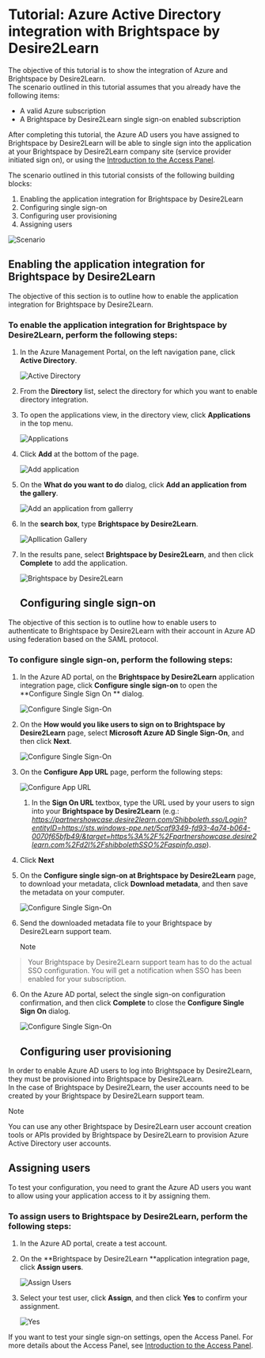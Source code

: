 <properties 
    pageTitle="Tutorial: Azure Active Directory integration with Brightspace by Desire2Learn | Microsoft Azure" 
    description="Learn how to use Brightspace by Desire2Learn with Azure Active Directory to enable single sign-on, automated provisioning, and more!" 
    services="active-directory" 
    authors="jeevansd"  
    documentationCenter="na" 
    manager="stevenpo"/>

<tags 
    ms.service="active-directory" 
    ms.devlang="na" 
    ms.topic="article" 
    ms.tgt_pltfrm="na" 
    ms.workload="identity" 
    ms.date="01/14/2016" 
    ms.author="jeedes" />

# Tutorial: Azure Active Directory integration with Brightspace by Desire2Learn
The objective of this tutorial is to show the integration of Azure and Brightspace by Desire2Learn.  
The scenario outlined in this tutorial assumes that you already have the following items:

* A valid Azure subscription
* A Brightspace by Desire2Learn single sign-on enabled subscription

After completing this tutorial, the Azure AD users you have assigned to Brightspace by Desire2Learn will be able to single sign into the application at your Brightspace by Desire2Learn company site (service provider initiated sign on), or using the [Introduction to the Access Panel](active-directory-saas-access-panel-introduction.md).

The scenario outlined in this tutorial consists of the following building blocks:

1. Enabling the application integration for Brightspace by Desire2Learn
2. Configuring single sign-on
3. Configuring user provisioning
4. Assigning users

![Scenario](./media/active-directory-saas-brightspace-desire2learn-tutorial/IC798957.png "Scenario")

## Enabling the application integration for Brightspace by Desire2Learn
The objective of this section is to outline how to enable the application integration for Brightspace by Desire2Learn.

### To enable the application integration for Brightspace by Desire2Learn, perform the following steps:
1. In the Azure Management Portal, on the left navigation pane, click **Active Directory**.

   ![Active Directory](./media/active-directory-saas-brightspace-desire2learn-tutorial/IC700993.png "Active Directory")

2. From the **Directory** list, select the directory for which you want to enable directory integration.

3. To open the applications view, in the directory view, click **Applications** in the top menu.

   ![Applications](./media/active-directory-saas-brightspace-desire2learn-tutorial/IC700994.png "Applications")

4. Click **Add** at the bottom of the page.

   ![Add application](./media/active-directory-saas-brightspace-desire2learn-tutorial/IC749321.png "Add application")

5. On the **What do you want to do** dialog, click **Add an application from the gallery**.

   ![Add an application from gallerry](./media/active-directory-saas-brightspace-desire2learn-tutorial/IC749322.png "Add an application from gallerry")

6. In the **search box**, type **Brightspace by Desire2Learn**.

   ![Apllication Gallery](./media/active-directory-saas-brightspace-desire2learn-tutorial/IC798958.png "Apllication Gallery")

7. In the results pane, select **Brightspace by Desire2Learn**, and then click **Complete** to add the application.

   ![Brightspace by Desire2Learn](./media/active-directory-saas-brightspace-desire2learn-tutorial/IC799321.png "Brightspace by Desire2Learn")

   ## Configuring single sign-on

The objective of this section is to outline how to enable users to authenticate to Brightspace by Desire2Learn with their account in Azure AD using federation based on the SAML protocol.

### To configure single sign-on, perform the following steps:
1. In the Azure AD portal, on the **Brightspace by Desire2Learn** application integration page, click **Configure single sign-on** to open the **Configure Single Sign On ** dialog.

   ![Configure Single Sign-On](./media/active-directory-saas-brightspace-desire2learn-tutorial/IC798959.png "Configure Single Sign-On")

2. On the **How would you like users to sign on to Brightspace by Desire2Learn** page, select **Microsoft Azure AD Single Sign-On**, and then click **Next**.

   ![Configure Single Sign-On](./media/active-directory-saas-brightspace-desire2learn-tutorial/IC798960.png "Configure Single Sign-On")

3. On the **Configure App URL** page, perform the following steps:

   ![Configure App URL](./media/active-directory-saas-brightspace-desire2learn-tutorial/IC798961.png "Configure App URL")

   1. In the **Sign On URL** textbox, type the URL used by your users to sign into your **Brightspace by Desire2Learn** (e.g.: *https://partnershowcase.desire2learn.com/Shibboleth.sso/Login?entityID=https://sts.windows-ppe.net/5caf9349-fd93-4a74-b064-0070f65bfb49/&target=https%3A%2F%2Fpartnershowcase.desire2learn.com%2Fd2l%2FshibbolethSSO%2Faspinfo.asp*).
2. Click **Next**

4. On the **Configure single sign-on at Brightspace by Desire2Learn** page, to download your metadata, click **Download metadata**, and then save the metadata on your computer.

   ![Configure Single Sign-On](./media/active-directory-saas-brightspace-desire2learn-tutorial/IC798962.png "Configure Single Sign-On")

5. Send the downloaded metadata file to your Brightspace by Desire2Learn support team.

   > [!NOTE]
> Your Brightspace by Desire2Learn support team has to do the actual SSO configuration.
> You will get a notification when SSO has been enabled for your subscription.
> 
6. On the Azure AD portal, select the single sign-on configuration confirmation, and then click **Complete** to close the **Configure Single Sign On** dialog.

   ![Configure Single Sign-On](./media/active-directory-saas-brightspace-desire2learn-tutorial/IC798963.png "Configure Single Sign-On")

   ## Configuring user provisioning

In order to enable Azure AD users to log into Brightspace by Desire2Learn, they must be provisioned into Brightspace by Desire2Learn.  
In the case of Brightspace by Desire2Learn, the user accounts need to be created by your Brightspace by Desire2Learn support team.

> [!NOTE]
> You can use any other Brightspace by Desire2Learn user account creation tools or APIs provided by Brightspace by Desire2Learn to provision Azure Active Directory user accounts.
> 
> 
## Assigning users
To test your configuration, you need to grant the Azure AD users you want to allow using your application access to it by assigning them.

### To assign users to Brightspace by Desire2Learn, perform the following steps:
1. In the Azure AD portal, create a test account.

2. On the **Brightspace by Desire2Learn **application integration page, click **Assign users**.

   ![Assign Users](./media/active-directory-saas-brightspace-desire2learn-tutorial/IC798964.png "Assign Users")

3. Select your test user, click **Assign**, and then click **Yes** to confirm your assignment.

   ![Yes](./media/active-directory-saas-brightspace-desire2learn-tutorial/IC767830.png "Yes")


If you want to test your single sign-on settings, open the Access Panel. For more details about the Access Panel, see [Introduction to the Access Panel](active-directory-saas-access-panel-introduction.md).

